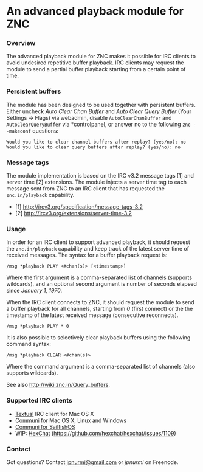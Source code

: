 An advanced playback module for ZNC
===================================

### Overview

The advanced playback module for ZNC makes it possible for IRC clients
to avoid undesired repetitive buffer playback. IRC clients may request
the module to send a partial buffer playback starting from a certain
point of time.

### Persistent buffers

The module has been designed to be used together with persistent buffers.
Either uncheck *Auto Clear Chan Buffer* and *Auto Clear Query Buffer*
(Your Settings -> Flags) via webadmin, disable `AutoClearChanBuffer` and
`AutoClearQueryBuffer` via \*controlpanel, or answer no to the following
`znc --makeconf` questions:

    Would you like to clear channel buffers after replay? (yes/no): no
    Would you like to clear query buffers after replay? (yes/no): no

### Message tags

The module implementation is based on the IRC v3.2 message tags [1] and
server time [2] extensions. The module injects a server time tag to each
message sent from ZNC to an IRC client that has requested the
`znc.in/playback` capability.

- [1] http://ircv3.org/specification/message-tags-3.2
- [2] http://ircv3.org/extensions/server-time-3.2

### Usage

In order for an IRC client to support advanced playback, it should request
the `znc.in/playback` capability and keep track of the latest server time
of received messages. The syntax for a buffer playback request is:

    /msg *playback PLAY <#chan(s)> [<timestamp>]

Where the first argument is a comma-separated list of channels (supports
wildcards), and an optional second argument is number of seconds elapsed
since _January 1, 1970_.

When the IRC client connects to ZNC, it should request the module to send
a buffer playback for all channels, starting from *0* (first connect) or
the the timestamp of the latest received message (consecutive reconnects).

    /msg *playback PLAY * 0

It is also possible to selectively clear playback buffers using the
following command syntax:

    /msg *playback CLEAR <#chan(s)>

Where the command argument is a comma-separated list of channels (also
supports wildcards). 

See also http://wiki.znc.in/Query_buffers.

### Supported IRC clients

* [Textual](http://textualapp.com) IRC client for Mac OS X
* [Communi](https://github.com/communi/communi-desktop) for Mac OS X, Linux and Windows
* [Communi for SailfishOS](https://github.com/communi/communi-sailfish)
* WIP: [HexChat](http://hexchat.github.io) (https://github.com/hexchat/hexchat/issues/1109)

### Contact

Got questions? Contact jpnurmi@gmail.com or *jpnurmi* on Freenode.

